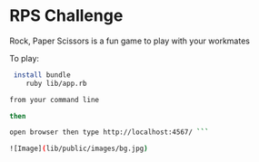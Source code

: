 # RPS Challenge

Rock, Paper Scissors is a fun game to play with your workmates

To play:

```sh
 install bundle
    ruby lib/app.rb

from your command line

then

open browser then type http://localhost:4567/ ```

![Image](lib/public/images/bg.jpg)
